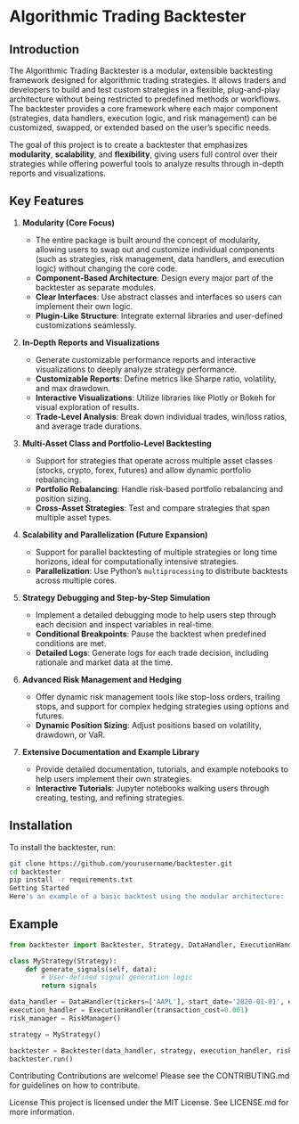# Algorithmic Trading Backtester

## Introduction
The Algorithmic Trading Backtester is a modular, extensible backtesting framework designed for algorithmic trading strategies. It allows traders and developers to build and test custom strategies in a flexible, plug-and-play architecture without being restricted to predefined methods or workflows. The backtester provides a core framework where each major component (strategies, data handlers, execution logic, and risk management) can be customized, swapped, or extended based on the user’s specific needs.

The goal of this project is to create a backtester that emphasizes **modularity**, **scalability**, and **flexibility**, giving users full control over their strategies while offering powerful tools to analyze results through in-depth reports and visualizations.

## Key Features
1. **Modularity (Core Focus)**
    - The entire package is built around the concept of modularity, allowing users to swap out and customize individual components (such as strategies, risk management, data handlers, and execution logic) without changing the core code.
    - **Component-Based Architecture**: Design every major part of the backtester as separate modules.
    - **Clear Interfaces**: Use abstract classes and interfaces so users can implement their own logic.
    - **Plugin-Like Structure**: Integrate external libraries and user-defined customizations seamlessly.

2. **In-Depth Reports and Visualizations**
    - Generate customizable performance reports and interactive visualizations to deeply analyze strategy performance.
    - **Customizable Reports**: Define metrics like Sharpe ratio, volatility, and max drawdown.
    - **Interactive Visualizations**: Utilize libraries like Plotly or Bokeh for visual exploration of results.
    - **Trade-Level Analysis**: Break down individual trades, win/loss ratios, and average trade durations.

3. **Multi-Asset Class and Portfolio-Level Backtesting**
    - Support for strategies that operate across multiple asset classes (stocks, crypto, forex, futures) and allow dynamic portfolio rebalancing.
    - **Portfolio Rebalancing**: Handle risk-based portfolio rebalancing and position sizing.
    - **Cross-Asset Strategies**: Test and compare strategies that span multiple asset types.

4. **Scalability and Parallelization (Future Expansion)**
    - Support for parallel backtesting of multiple strategies or long time horizons, ideal for computationally intensive strategies.
    - **Parallelization**: Use Python’s `multiprocessing` to distribute backtests across multiple cores.

5. **Strategy Debugging and Step-by-Step Simulation**
    - Implement a detailed debugging mode to help users step through each decision and inspect variables in real-time.
    - **Conditional Breakpoints**: Pause the backtest when predefined conditions are met.
    - **Detailed Logs**: Generate logs for each trade decision, including rationale and market data at the time.

6. **Advanced Risk Management and Hedging**
    - Offer dynamic risk management tools like stop-loss orders, trailing stops, and support for complex hedging strategies using options and futures.
    - **Dynamic Position Sizing**: Adjust positions based on volatility, drawdown, or VaR.

7. **Extensive Documentation and Example Library**
    - Provide detailed documentation, tutorials, and example notebooks to help users implement their own strategies.
    - **Interactive Tutorials**: Jupyter notebooks walking users through creating, testing, and refining strategies.

## Installation

To install the backtester, run:

```bash
git clone https://github.com/yourusername/backtester.git
cd backtester
pip install -r requirements.txt
Getting Started
Here's an example of a basic backtest using the modular architecture:
```

## Example
```python
from backtester import Backtester, Strategy, DataHandler, ExecutionHandler, RiskManager

class MyStrategy(Strategy):
    def generate_signals(self, data):
        # User-defined signal generation logic
        return signals

data_handler = DataHandler(tickers=['AAPL'], start_date='2020-01-01', end_date='2023-01-01')
execution_handler = ExecutionHandler(transaction_cost=0.001)
risk_manager = RiskManager()

strategy = MyStrategy()

backtester = Backtester(data_handler, strategy, execution_handler, risk_manager)
backtester.run()
```

Contributing
Contributions are welcome! Please see the CONTRIBUTING.md for guidelines on how to contribute.

License
This project is licensed under the MIT License. See LICENSE.md for more information.
